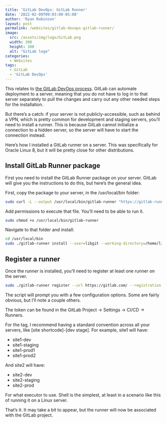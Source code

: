 ```yaml
---
title: 'GitLab DevOps: GitLab Runner'
date: '2022-02-09T09:03:00-05:00'
author: 'Ryan Robinson'
layout: post
permalink: /websites/gitlab-devops-gitlab-runner/
image: 
  src: /assets/img/logo/GitLab.png
  width: 300
  height: 300
  alt: "GitLab logo"
categories:
  - Websites
tags:
  - GitLab
  - 'GitLab DevOps'
---
```


This relates to [the GitLab DevOps process](/tags/gitlab-devops/). GitLab can automate deployment to a server, meaning that you do not have to log in to that server separately to pull the changes and carry out any other needed steps for the installation.

But there’s a catch: if your server is not publicly-accessible, such as behind a VPN, which is pretty common for development and staging servers, you’ll need to install a runner. This is because GitLab cannot initialize a connection to a hidden server, so the server will have to start the connection instead.

Here’s how I installed a GitLab runner on a server. This was specifically for Oracle Linux 8, but it will be pretty close for other distributions.

## Install GitLab Runner package

First you need to install the GitLab Runner package on your server. GitLab will give you the instructions to do this, but here’s the general idea.

First, copy the package to your server, in the /usr/local/bin folder:

```bash
sudo curl -L --output /usr/local/bin/gitlab-runner "https://gitlab-runner-downloads.s3.amazonaws.com/latest/binaries/gitlab-runner-linux-amd64"
```

Add permissions to execute that file. You’ll need to be able to run it.

```bash
sudo chmod +x /usr/local/bin/gitlab-runner
```

Navigate to that folder and install:

```bash
cd /usr/local/bin
sudo ./gitlab-runner install --user=libgit --working-directory=/home/libgit
```

## [](#register-a-runner)Register a runner

Once the runner is installed, you’ll need to register at least one runner on the server.

```bash
sudo ./gitlab-runner register --url https://gitlab.com/ --registration-token [token]
```

The script will prompt you with a few configuration options. Some are fairly obvious, but I’ll note a couple others.

The token can be found in the GitLab Project -&gt; Settings -&gt; CI/CD -&gt; Runners.

For the tag, I recommend having a standard convention across all your servers, like \[site shortcode\]-\[dev stage\]. For example, site1 will have:

- site1-dev
- site1-staging
- site1-prod1
- site1-prod2

And site2 will have:

- site2-dev
- site2-staging
- site2-prod

For what executor to use. Shell is the simplest, at least in a scenario like this of running it on a Linux server.

That’s it. It may take a bit to appear, but the runner will now be associated with the GitLab project.